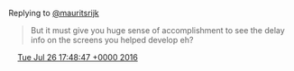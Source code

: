 Replying to [@mauritsrijk](https://twitter.com/mauritsrijk/status/757595173744443392)

> But it must give you huge sense of accomplishment to see the delay info on the screens you helped develop eh?

<img src="../../media/tweet.ico" width="12" /> [Tue Jul 26 17:48:47 +0000 2016](https://twitter.com/DromerDenker/status/757996098065567744)